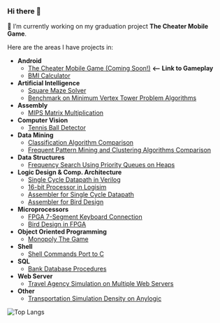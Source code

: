 ### Hi there 👋
🔭 I’m currently working on my graduation project **The Cheater Mobile Game**.

Here are the areas I have projects in:
- **Android**
  + [The Cheater Mobile Game (Coming Soon!)](https://drive.google.com/file/d/1wGplt4eFulW9FXccZhi0sxSroAn7MEPl/view?usp=sharing) **<-- Link to Gameplay**
  + [BMI Calculator](https://github.com/kadirhzrc/android-bmi-calculator-app)
- **Artificial Intelligence**
  + [Square Maze Solver](https://github.com/kadirhzrc/square-maze-solver-with-walls)
  + [Benchmark on Minimum Vertex Tower Problem Algorithms](https://github.com/kadirhzrc/java-genetic-algorithm-for-minimum-vertex-tower-problem)
- **Assembly**
  +  [MIPS Matrix Multiplication](https://github.com/kadirhzrc/MIPS-16-bit-Processor-in-LogiSim)
- **Computer Vision**
  + [Tennis Ball Detector](https://github.com/kadirhzrc/tennis-ball-detection-opencv)
- **Data Mining**
  + [Classification Algorithm Comparison](https://github.com/kadirhzrc/classification-algorithms-comparison)
  + [Frequent Pattern Mining and Clustering Algorithms Comparison](https://github.com/kadirhzrc/frequent-pattern-mining-and-clustering)
- **Data Structures**
  +  [Frequency Search Using Priority Queues on Heaps](https://github.com/kadirhzrc/frequency-search-pq-on-heaps)
- **Logic Design & Comp. Architecture**
  + [Single Cycle Datapath in Verilog](https://github.com/kadirhzrc/single-cycle-datapath-with-complex-instructions)
  + [16-bit Processor in Logisim](https://github.com/kadirhzrc/MIPS-16-bit-Processor-in-LogiSim)
  + [Assembler for Single Cycle Datapath](https://github.com/kadirhzrc/assembler-single-cycle-datapath)
  + [Assembler for Bird Design](https://github.com/kadirhzrc/bird-design-assembler)
- **Microprocessors**
  + [FPGA 7-Segment Keyboard Connection](https://github.com/kadirhzrc/fpga-7segment-keypad-connection)
  + [Bird Design in FPGA](https://github.com/kadirhzrc/bird-design-in-fpga)
- **Object Oriented Programming**
  + [Monopoly The Game](https://github.com/kadirhzrc/Monopoly-The-Game)
- **Shell**
  + [Shell Commands Port to C](https://github.com/kadirhzrc/Shell-Commands-On-C)
- **SQL**
  + [Bank Database Procedures](https://github.com/kadirhzrc/Small-Bank-Database)
- **Web Server**
  + [Travel Agency Simulation on Multiple Web Servers](https://github.com/kadirhzrc/java-travel-agency-web-server-simulation-with-simple-ui)
- **Other**
  + [Transportation Simulation Density on Anylogic](https://github.com/kadirhzrc/Transportation-Simulation-On-AnyLogic)


![Top Langs](https://github-readme-stats.vercel.app/api/top-langs/?username=kadirhzrc)


<!--
**kadirhzrc/kadirhzrc** is a ✨ _special_ ✨ repository because its `README.md` (this file) appears on your GitHub profile.

Here are some ideas to get you started:


- 🌱 I’m currently learning ...
- 👯 I’m looking to collaborate on ...
- 🤔 I’m looking for help with ...
- 💬 Ask me about ...
- 📫 How to reach me: ...
- 😄 Pronouns: ...
- ⚡ Fun fact: ...
-->
